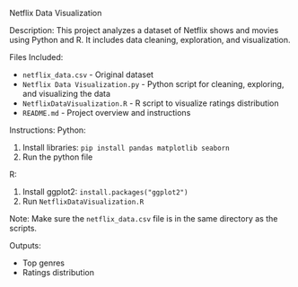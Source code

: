 Netflix Data Visualization

Description:
This project analyzes a dataset of Netflix shows and movies using Python and R. It includes data cleaning, exploration, and visualization.

Files Included:
- `netflix_data.csv` - Original dataset
- `Netflix Data Visualization.py` - Python script for cleaning, exploring, and visualizing the data
- `NetflixDataVisualization.R` - R script to visualize ratings distribution
- `README.md` - Project overview and instructions

Instructions:
Python:
1. Install libraries: `pip install pandas matplotlib seaborn`
2. Run the python file

R:
1. Install ggplot2: `install.packages("ggplot2")`
2. Run `NetflixDataVisualization.R`

Note: Make sure the `netflix_data.csv` file is in the same directory as the scripts.

Outputs:
- Top genres
- Ratings distribution
